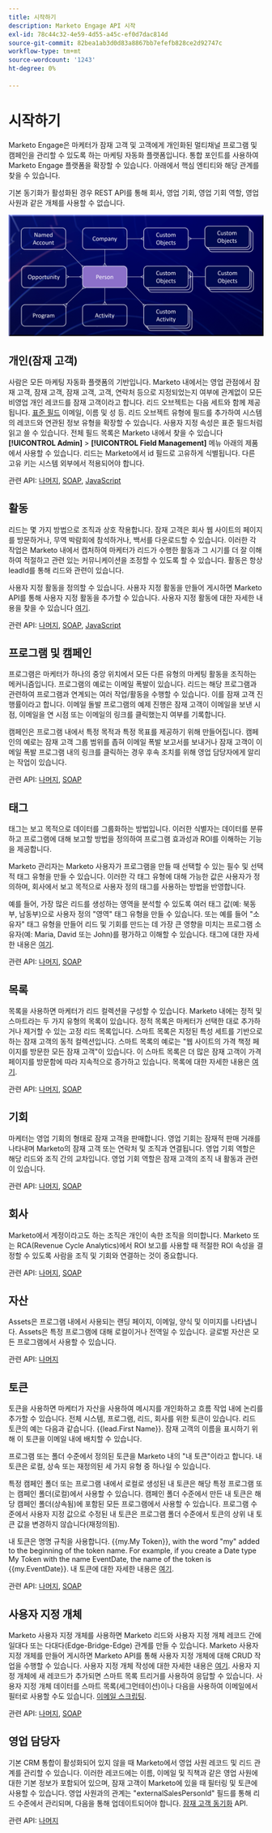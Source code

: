```yaml
---
title: 시작하기
description: Marketo Engage API 시작
exl-id: 78c44c32-4e59-4d55-a45c-ef0d7dac814d
source-git-commit: 82bea1ab3d0d83a8867bb7efefb828ce2d92747c
workflow-type: tm+mt
source-wordcount: '1243'
ht-degree: 0%

---
```


# 시작하기

Marketo Engage은 마케터가 잠재 고객 및 고객에게 개인화된 멀티채널 프로그램 및 캠페인을 관리할 수 있도록 하는 마케팅 자동화 플랫폼입니다. 통합 포인트를 사용하여 Marketo Engage 플랫폼을 확장할 수 있습니다. 아래에서 핵심 엔티티와 해당 관계를 찾을 수 있습니다.

기본 동기화가 활성화된 경우 REST API를 통해 회사, 영업 기회, 영업 기회 역할, 영업 사원과 같은 개체를 사용할 수 없습니다.

![데이터 모델](assets/data_model.png)

## 개인(잠재 고객)

사람은 모든 마케팅 자동화 플랫폼의 기반입니다. Marketo 내에서는 영업 관점에서 잠재 고객, 잠재 고객, 잠재 고객, 고객, 연락처 등으로 지정되었는지 여부에 관계없이 모든 비영업 개인 레코드를 잠재 고객이라고 합니다. 리드 오브젝트는 다음 세트와 함께 제공됩니다. [표준 필드](https://developer.adobe.com/marketo-apis/api/mapi/#tag/Leads/operation/getLeadFieldsUsingGET) 이메일, 이름 및 성 등. 리드 오브젝트 유형에 필드를 추가하여 시스템의 레코드와 연관된 정보 유형을 확장할 수 있습니다. 사용자 지정 속성은 표준 필드처럼 읽고 쓸 수 있습니다. 전체 필드 목록은 Marketo 내에서 찾을 수 있습니다 **[!UICONTROL Admin]** > **[!UICONTROL Field Management]** 메뉴 아래의 제품에서 사용할 수 있습니다. 리드는 Marketo에서 id 필드로 고유하게 식별됩니다. 다른 고유 키는 시스템 외부에서 적용되어야 합니다.

관련 API: [나머지](https://developer.adobe.com/marketo-apis/api/mapi/#tag/Leads), [SOAP](soap-api/leads.md), [JavaScript](javascript-api/lead-tracking.md#lead-tracking-api)

## 활동

리드는 몇 가지 방법으로 조직과 상호 작용합니다. 잠재 고객은 회사 웹 사이트의 페이지를 방문하거나, 무역 박람회에 참석하거나, 백서를 다운로드할 수 있습니다. 이러한 각 작업은 Marketo 내에서 캡처하여 마케터가 리드가 수행한 활동과 그 시기를 더 잘 이해하여 적절하고 관련 있는 커뮤니케이션을 조정할 수 있도록 할 수 있습니다. 활동은 항상 leadId를 통해 리드와 관련이 있습니다.

사용자 지정 활동을 정의할 수 있습니다. 사용자 지정 활동을 만들어 게시하면 Marketo API를 통해 사용자 지정 활동을 추가할 수 있습니다. 사용자 지정 활동에 대한 자세한 내용을 찾을 수 있습니다 [여기](https://experienceleague.adobe.com/en/docs/marketo/using/product-docs/administration/marketo-custom-activities/understanding-custom-activities).

관련 API: [나머지](https://developer.adobe.com/marketo-apis/api/mapi/#tag/Activities), [SOAP](soap-api/activities.md), [JavaScript](javascript-api/lead-tracking.md#munchkin-behavior)

## 프로그램 및 캠페인

프로그램은 마케터가 하나의 중앙 위치에서 모든 다른 유형의 마케팅 활동을 조직하는 메커니즘입니다. 프로그램의 예로는 이메일 폭발이 있습니다. 리드는 해당 프로그램과 관련하여 프로그램과 연계되는 여러 작업/활동을 수행할 수 있습니다. 이를 잠재 고객 진행률이라고 합니다. 이메일 돌발 프로그램의 예제 진행은 잠재 고객이 이메일을 보낸 시점, 이메일을 연 시점 또는 이메일의 링크를 클릭했는지 여부를 기록합니다.

캠페인은 프로그램 내에서 특정 목적과 특정 목표를 제공하기 위해 만들어집니다. 캠페인의 예로는 잠재 고객 그룹 범위를 좁혀 이메일 폭발 보고서를 보내거나 잠재 고객이 이메일 폭발 프로그램 내의 링크를 클릭하는 경우 후속 조치를 위해 영업 담당자에게 알리는 작업이 있습니다.

관련 API: [나머지](https://developer.adobe.com/marketo-apis/api/mapi/#tag/Campaigns), [SOAP](soap-api/getcampaignsforsource.md)

## 태그

태그는 보고 목적으로 데이터를 그룹화하는 방법입니다. 이러한 식별자는 데이터를 분류하고 프로그램에 대해 보고할 방법을 정의하여 프로그램 효과성과 ROI를 이해하는 기능을 제공합니다.

Marketo 관리자는 Marketo 사용자가 프로그램을 만들 때 선택할 수 있는 필수 및 선택적 태그 유형을 만들 수 있습니다. 이러한 각 태그 유형에 대해 가능한 값은 사용자가 정의하며, 회사에서 보고 목적으로 사용자 정의 태그를 사용하는 방법을 반영합니다.

예를 들어, 가장 많은 리드를 생성하는 영역을 분석할 수 있도록 여러 태그 값(예: 북동부, 남동부)으로 사용자 정의 &quot;영역&quot; 태그 유형을 만들 수 있습니다. 또는 예를 들어 &quot;소유자&quot; 태그 유형을 만들어 리드 및 기회를 만드는 데 가장 큰 영향을 미치는 프로그램 소유자(예: Maria, David 또는 John)를 평가하고 이해할 수 있습니다. 태그에 대한 자세한 내용은 [여기](https://experienceleague.adobe.com/en/docs/marketo/using/product-docs/core-marketo-concepts/programs/working-with-programs/understanding-tags).

관련 API: [나머지](https://developer.adobe.com/marketo-apis/api/asset/), [SOAP](soap-api/gettags.md)

## 목록

목록을 사용하면 마케터가 리드 컬렉션을 구성할 수 있습니다. Marketo 내에는 정적 및 스마트라는 두 가지 유형의 목록이 있습니다. 정적 목록은 마케터가 선택한 대로 추가하거나 제거할 수 있는 고정 리드 목록입니다. 스마트 목록은 지정된 특성 세트를 기반으로 하는 잠재 고객의 동적 컬렉션입니다. 스마트 목록의 예로는 &quot;웹 사이트의 가격 책정 페이지를 방문한 모든 잠재 고객&quot;이 있습니다. 이 스마트 목록은 더 많은 잠재 고객이 가격 페이지를 방문함에 따라 지속적으로 증가하고 있습니다. 목록에 대한 자세한 내용은 [여기](https://experienceleague.adobe.com/en/docs/marketo/using/home).

관련 API: [나머지](https://developer.adobe.com/marketo-apis/api/asset/#tag/Static-Lists), [SOAP](soap-api/getimporttoliststatus.md)

## 기회

마케터는 영업 기회의 형태로 잠재 고객을 판매합니다. 영업 기회는 잠재적 판매 거래를 나타내며 Marketo의 잠재 고객 또는 연락처 및 조직과 연결됩니다. 영업 기회 역할은 해당 리드와 조직 간의 교차입니다. 영업 기회 역할은 잠재 고객의 조직 내 활동과 관련이 있습니다.

관련 API: [나머지](https://developer.adobe.com/marketo-apis/api/mapi/#tag/Opportunities), [SOAP](soap-api/getmobjects.md)

## 회사

Marketo에서 계정이라고도 하는 조직은 개인이 속한 조직을 의미합니다. Marketo 또는 RCA(Revenue Cycle Analytics)에서 ROI 보고를 사용할 때 적절한 ROI 속성을 결정할 수 있도록 사람을 조직 및 기회와 연결하는 것이 중요합니다.

관련 API: [나머지](https://developer.adobe.com/marketo-apis/api/mapi/#tag/Companies), [SOAP](soap-api/leads.md)

## 자산

Assets은 프로그램 내에서 사용되는 랜딩 페이지, 이메일, 양식 및 이미지를 나타냅니다. Assets은 특정 프로그램에 대해 로컬이거나 전역일 수 있습니다. 글로벌 자산은 모든 프로그램에서 사용할 수 있습니다.

관련 API: [나머지](https://developer.adobe.com/marketo-apis/api/asset/)

## 토큰

토큰을 사용하면 마케터가 자산을 사용하여 메시지를 개인화하고 흐름 작업 내에 논리를 추가할 수 있습니다. 전체 시스템, 프로그램, 리드, 회사를 위한 토큰이 있습니다. 리드 토큰의 예는 다음과 같습니다. {{lead.First Name}}. 잠재 고객의 이름을 표시하기 위해 이 토큰을 이메일 내에 배치할 수 있습니다.

프로그램 또는 폴더 수준에서 정의된 토큰을 Marketo 내의 &quot;내 토큰&quot;이라고 합니다. 내 토큰은 로컬, 상속 또는 재정의된 세 가지 유형 중 하나일 수 있습니다.

특정 캠페인 폴더 또는 프로그램 내에서 로컬로 생성된 내 토큰은 해당 특정 프로그램 또는 캠페인 폴더(로컬)에서 사용할 수 있습니다. 캠페인 폴더 수준에서 만든 내 토큰은 해당 캠페인 폴더(상속됨)에 포함된 모든 프로그램에서 사용할 수 있습니다. 프로그램 수준에서 사용자 지정 값으로 수정된 내 토큰은 프로그램 폴더 수준에서 토큰의 상위 내 토큰 값을 변경하지 않습니다(재정의됨).

내 토큰은 명명 규칙을 사용합니다. {{my.My Token}}, with the word "my" added to the beginning of the token name. For example, if you create a Date type My Token with the name EventDate, the name of the token is {{my.EventDate}}. 내 토큰에 대한 자세한 내용은 [여기](https://experienceleague.adobe.com/en/docs/marketo/using/product-docs/core-marketo-concepts/programs/tokens/understanding-my-tokens-in-a-program).

관련 API: [나머지](https://developer.adobe.com/marketo-apis/api/asset/#tag/Tokens), [SOAP](soap-api/getcampaignsforsource.md)

## 사용자 지정 개체

Marketo 사용자 지정 개체를 사용하면 Marketo 리드와 사용자 지정 개체 레코드 간에 일대다 또는 다대다(Edge-Bridge-Edge) 관계를 만들 수 있습니다. Marketo 사용자 지정 개체를 만들어 게시하면 Marketo API를 통해 사용자 지정 개체에 대해 CRUD 작업을 수행할 수 있습니다. 사용자 지정 개체 작성에 대한 자세한 내용은 [여기](https://experienceleague.adobe.com/en/docs/marketo/using/home). 사용자 지정 개체에 새 레코드가 추가되면 스마트 목록 트리거를 사용하여 응답할 수 있습니다. 사용자 지정 개체 데이터를 스마트 목록(세그먼테이션)이나 다음을 사용하여 이메일에서 필터로 사용할 수도 있습니다. [이메일 스크립팅](email-scripting.md).

관련 API: [나머지](https://developer.adobe.com/marketo-apis/api/mapi/#tag/Custom-Objects), [SOAP](soap-api/custom-objects.md)

## 영업 담당자

기본 CRM 통합이 활성화되어 있지 않을 때 Marketo에서 영업 사원 레코드 및 리드 관계를 관리할 수 있습니다. 이러한 레코드에는 이름, 이메일 및 직책과 같은 영업 사원에 대한 기본 정보가 포함되어 있으며, 잠재 고객이 Marketo에 있을 때 필터링 및 토큰에 사용할 수 있습니다. 영업 사원과의 관계는 &quot;externalSalesPersonId&quot; 필드를 통해 리드 수준에서 관리되며, 다음을 통해 업데이트되어야 합니다. [잠재 고객 동기화](https://developer.adobe.com/marketo-apis/api/mapi/#tag/Leads/operation/syncLeadUsingPOST) API.

관련 API: [나머지](https://developer.adobe.com/marketo-apis/api/mapi/#tag/Sales-Persons)
